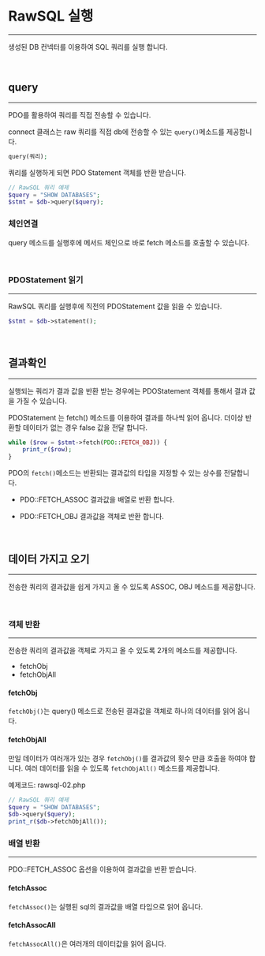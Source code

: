 # RawSQL 실행
---
생성된 DB 컨넥터를 이용하여 SQL 쿼리를 실행 합니다.

<br>

## query
---
PDO를 활용하여 쿼리를 직접 전송할 수 있습니다.

connect 클래스는 raw 쿼리를 직접 db에 전송할 수 있는 `query()`메소드를 제공합니다.

```php
query(쿼리);
```

쿼리를 실행하게 되면 PDO Statement 객체를 반환 받습니다.

```php
// RawSQL 쿼리 예제
$query = "SHOW DATABASES";
$stmt = $db->query($query); 
```

### 체인연결
query 메소드를 실행후에 메서드 체인으로 바로 fetch 메소드를 호출할 수 있습니다.

<br>

### PDOStatement 읽기
---
RawSQL 쿼리를 실행후에 직전의 PDOStatement 값을 읽을 수 있습니다.  

```php
$stmt = $db->statement();
```

<br>

## 결과확인
---
실행되는 쿼리가 결과 값을 반환 받는 경우에는 PDOStatement 객체를 통해서 
결과 값을 가질 수 있습니다.

PDOStatement 는 fetch() 메소드를 이용하여 결과를 하나씩 읽어 옵니다. 더이상 반환할 데이터가 없는 경우 false 값을 전달 합니다.  

```php
while ($row = $stmt->fetch(PDO::FETCH_OBJ)) {
    print_r($row);
}
```

PDO의 `fetch()`메소드는 반환되는 결과값의 타입을 지정할 수 있는 상수를 전달합니다.

* PDO::FETCH_ASSOC
결과값을 배열로 반환 합니다.

* PDO::FETCH_OBJ
결과값을 객체로 반환 합니다.

<br>

## 데이터 가지고 오기
---
전송한 쿼리의 결과값을 쉽게 가지고 올 수 있도록 ASSOC, OBJ 메소드를 제공합니다.

<br>

### 객체 반환
---
전송한 쿼리의 결과값을 객체로 가지고 올 수 있도록 2개의 메소드를 제공합니다.

* fetchObj
* fetchObjAll

#### fetchObj
`fetchObj()`는 query() 메소드로 전송된 결과값을 객체로 하나의 데이터를 읽어 옵니다.

#### fetchObjAll
만일 데이터가 여러개가 있는 경우 `fetchObj()`를 결과값의 횟수 만큼 호출을 하여야 합니다. 
여러 데이터를 읽을 수 있도록 `fetchObjAll()` 메소드를 제공합니다.

예제코드: rawsql-02.php
```php
// RawSQL 쿼리 예제
$query = "SHOW DATABASES";
$db->query($query); 
print_r($db->fetchObjAll());
```

### 배열 반환
---
PDO::FETCH_ASSOC 옵션을 이용하여 결과값을 반환 받습니다.

#### fetchAssoc
`fetchAssoc()`는 실행된 sql의 결과값을 배열 타입으로 읽어 옵니다.

#### fetchAssocAll
`fetchAssocAll()`은 여러개의 데이터값을 읽어 옵니다.

<br>





